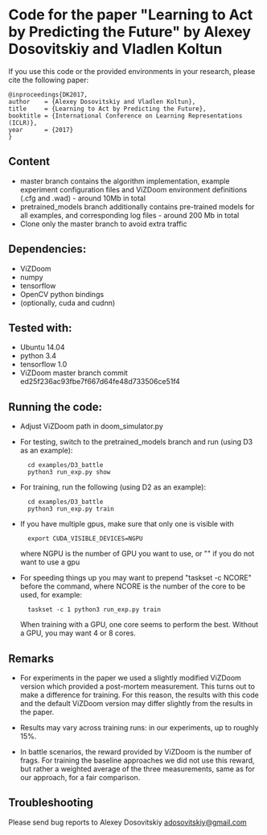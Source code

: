 # Code for the paper "Learning to Act by Predicting the Future" by Alexey Dosovitskiy and Vladlen Koltun

If you use this code or the provided environments in your research, please cite the following paper:

    @inproceedings{DK2017,
    author    = {Alexey Dosovitskiy and Vladlen Koltun},
    title     = {Learning to Act by Predicting the Future},
    booktitle = {International Conference on Learning Representations (ICLR)},
    year      = {2017}
    }

## Content

- master branch contains the algorithm implementation, example experiment configuration files and ViZDoom environment definitions (.cfg and .wad) - around 10Mb in total
- pretrained_models branch additionally contains pre-trained models for all examples, and corresponding log files - around 200 Mb in total
- Clone only the master branch to avoid extra traffic

## Dependencies:
- ViZDoom
- numpy
- tensorflow
- OpenCV python bindings
- (optionally, cuda and cudnn)

## Tested with: 
- Ubuntu 14.04
- python 3.4
- tensorflow 1.0
- ViZDoom master branch commit ed25f236ac93fbe7f667d64fe48d733506ce51f4

## Running the code:
- Adjust ViZDoom path in doom_simulator.py
- For testing, switch to the pretrained_models branch and run (using D3 as an example):

        cd examples/D3_battle
        python3 run_exp.py show

- For training, run the following (using D2 as an example):

        cd examples/D3_battle
        python3 run_exp.py train

- If you have multiple gpus, make sure that only one is visible with

        export CUDA_VISIBLE_DEVICES=NGPU

    where NGPU is the number of GPU you want to use, or "" if you do not want to use a gpu

- For speeding things up you may want to prepend "taskset -c NCORE" before the command, where NCORE is the number of the core to be used, for example:

        taskset -c 1 python3 run_exp.py train

  When training with a GPU, one core seems to perform the best. Without a GPU, you may want 4 or 8 cores.

## Remarks

- For experiments in the paper we used a slightly modified ViZDoom version which provided a post-mortem measurement. This turns out to make a difference for training. For this reason, the results with this code and the default ViZDoom version may differ slightly from the results in the paper.

- Results may vary across training runs: in our experiments, up to roughly 15%.

- In battle scenarios, the reward provided by ViZDoom is the number of frags. For training the baseline approaches we did not use this reward, but rather a weighted average of the three measurements, same as for our approach, for a fair comparison.

## Troubleshooting

Please send bug reports to Alexey Dosovitskiy <adosovitskiy@gmail.com>
